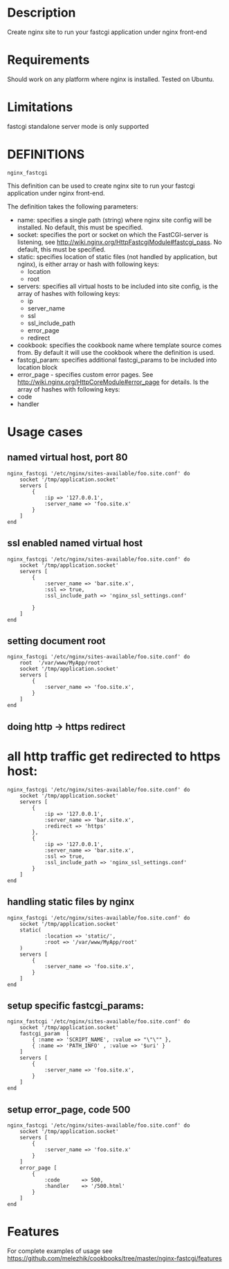# Description
Create nginx site to run your fastcgi application under nginx front-end

# Requirements
Should work on any platform where nginx is installed. Tested on Ubuntu.

# Limitations
fastcgi standalone server mode is only supported

# DEFINITIONS
``nginx_fastcgi``

This definition can be used to create nginx site to run your fastcgi application under nginx front-end.
 
The definition takes the following parameters:
 
* name: specifies a single path (string) where nginx site config will be installed. No default, this must be specified.
* socket: specifies the port or socket on which the FastCGI-server is listening, see http://wiki.nginx.org/HttpFastcgiModule#fastcgi_pass. No default, this must be specified.
* static: specifies location of static files (not handled by application, but nginx), is either array or hash with following keys:
   * location
   * root
* servers: specifies all virtual hosts to be included into site config, is the array of hashes with following keys:
   * ip
   * server_name
   * ssl
   * ssl_include_path
   * error_page
   * redirect
* cookbook: specifies the cookbook name where template source comes from. By default it will use the cookbook where the definition is used.
* fastcgi_param: specifies additional fastcgi_params to be included into location block
* error_page - specifies custom error pages. See http://wiki.nginx.org/HttpCoreModule#error_page for details. Is the array of hashes with following keys:
 * code
 * handler


# Usage cases

## named virtual host, port 80

    nginx_fastcgi '/etc/nginx/sites-available/foo.site.conf' do
        socket '/tmp/application.socket'
        servers [
            {
                :ip => '127.0.0.1',
                :server_name => 'foo.site.x'
            }
        ]
    end

## ssl enabled named virtual host
    
    nginx_fastcgi '/etc/nginx/sites-available/foo.site.conf' do
        socket '/tmp/application.socket'
        servers [
            {
                :server_name => 'bar.site.x',
                :ssl => true,
                :ssl_include_path => 'nginx_ssl_settings.conf'
                
            }
        ]
    end

## setting document root

    nginx_fastcgi '/etc/nginx/sites-available/foo.site.conf' do
        root  '/var/www/MyApp/root'
        socket '/tmp/application.socket'
        servers [
            {
                :server_name => 'foo.site.x',
            }
        ]
    end

## doing http -> https redirect

 # all http traffic get redirected to https host:
    
    nginx_fastcgi '/etc/nginx/sites-available/foo.site.conf' do
        socket '/tmp/application.socket'
        servers [
            {
                :ip => '127.0.0.1',
                :server_name => 'bar.site.x',
                :redirect => 'https'                
            },
            {
                :ip => '127.0.0.1',
                :server_name => 'bar.site.x',
                :ssl => true,
                :ssl_include_path => 'nginx_ssl_settings.conf'
            }
        ]
    end

## handling static files by nginx

    nginx_fastcgi '/etc/nginx/sites-available/foo.site.conf' do
        socket '/tmp/application.socket'
        static(
                :location => 'static/',
                :root => '/var/www/MyApp/root'
        )
        servers [
            {
                :server_name => 'foo.site.x',
            }
        ]
    end

## setup specific fastcgi_params:

    nginx_fastcgi '/etc/nginx/sites-available/foo.site.conf' do
        socket '/tmp/application.socket'
        fastcgi_param  [
            { :name => 'SCRIPT_NAME', :value => "\"\"" },
            { :name => 'PATH_INFO' , :value => '$uri' }
        ]
        servers [
            {
                :server_name => 'foo.site.x',
            }
        ]
    end

## setup error_page, code 500

    nginx_fastcgi '/etc/nginx/sites-available/foo.site.conf' do
        socket '/tmp/application.socket'
        servers [
            {
                :server_name => 'foo.site.x'
            }
        ]
        error_page [
            {
                :code       => 500,
                :handler    => '/500.html'
            }
        ]
    end

# Features
For complete examples of usage see https://github.com/melezhik/cookbooks/tree/master/nginx-fastcgi/features

